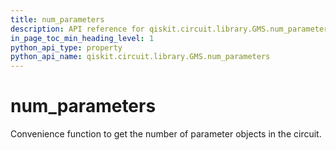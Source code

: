 ```yaml
---
title: num_parameters
description: API reference for qiskit.circuit.library.GMS.num_parameters
in_page_toc_min_heading_level: 1
python_api_type: property
python_api_name: qiskit.circuit.library.GMS.num_parameters
---
```


# num\_parameters

Convenience function to get the number of parameter objects in the circuit.

